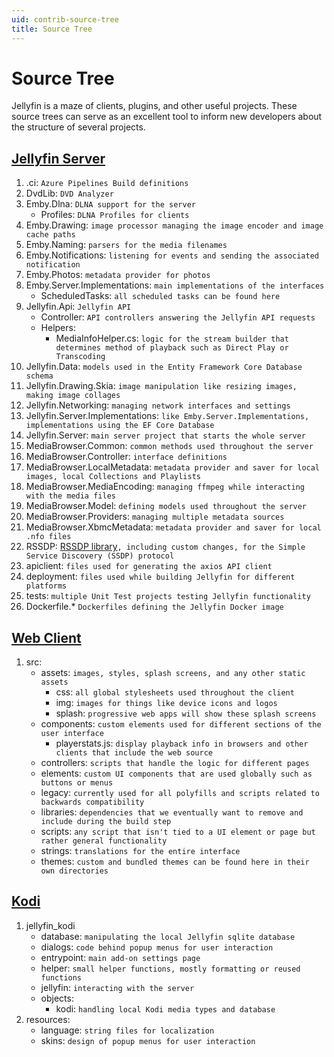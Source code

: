 ```yaml
---
uid: contrib-source-tree
title: Source Tree
---
```


# Source Tree

Jellyfin is a maze of clients, plugins, and other useful projects. These source trees can serve as an excellent tool to inform new developers about the structure of several projects.

## [Jellyfin Server](https://github.com/jellyfin/jellyfin)

1. .ci: `Azure Pipelines Build definitions`
2. DvdLib: `DVD Analyzer`
3. Emby.Dlna: `DLNA support for the server`
   - Profiles: `DLNA Profiles for clients`
4. Emby.Drawing: `image processor managing the image encoder and image cache paths`
5. Emby.Naming: `parsers for the media filenames`
6. Emby.Notifications: `listening for events and sending the associated notification`
7. Emby.Photos: `metadata provider for photos`
8. Emby.Server.Implementations: `main implementations of the interfaces`
   - ScheduledTasks: `all scheduled tasks can be found here`
9. Jellyfin.Api: `Jellyfin API`
   - Controller: `API controllers answering the Jellyfin API requests`
   - Helpers:
     - MediaInfoHelper.cs: `logic for the stream builder that determines method of playback such as Direct Play or Transcoding`
10. Jellyfin.Data: `models used in the Entity Framework Core Database schema`
11. Jellyfin.Drawing.Skia: `image manipulation like resizing images, making image collages`
12. Jellyfin.Networking: `managing network interfaces and settings`
13. Jellyfin.Server.Implementations: `like Emby.Server.Implementations, implementations using the EF Core Database`
14. Jellyfin.Server: `main server project that starts the whole server`
15. MediaBrowser.Common: `common methods used throughout the server`
16. MediaBrowser.Controller: `interface definitions`
17. MediaBrowser.LocalMetadata: `metadata provider and saver for local images, local Collections and Playlists`
18. MediaBrowser.MediaEncoding: `managing ffmpeg while interacting with the media files`
19. MediaBrowser.Model: `defining models used throughout the server`
20. MediaBrowser.Providers: `managing multiple metadata sources`
21. MediaBrowser.XbmcMetadata: `metadata provider and saver for local .nfo files`
22. RSSDP: [RSSDP library](https://github.com/Yortw/RSSDP)`, including custom changes, for the Simple Service Discovery (SSDP) protocol`
23. apiclient: `files used for generating the axios API client`
24. deployment: `files used while building Jellyfin for different platforms`
25. tests: `multiple Unit Test projects testing Jellyfin functionality`
26. Dockerfile.* `Dockerfiles defining the Jellyfin Docker image`

## [Web Client](https://github.com/jellyfin/jellyfin-web)

1. src:
    - assets: `images, styles, splash screens, and any other static assets`
        - css: `all global stylesheets used throughout the client`
        - img: `images for things like device icons and logos`
        - splash: `progressive web apps will show these splash screens`
    - components: `custom elements used for different sections of the user interface`
        - playerstats.js: `display playback info in browsers and other clients that include the web source`
    - controllers: `scripts that handle the logic for different pages`
    - elements: `custom UI components that are used globally such as buttons or menus`
    - legacy: `currently used for all polyfills and scripts related to backwards compatibility`
    - libraries: `dependencies that we eventually want to remove and include during the build step`
    - scripts: `any script that isn't tied to a UI element or page but rather general functionality`
    - strings: `translations for the entire interface`
    - themes: `custom and bundled themes can be found here in their own directories`

## [Kodi](https://github.com/jellyfin/jellyfin-kodi)

1. jellyfin_kodi
   - database: `manipulating the local Jellyfin sqlite database`
   - dialogs: `code behind popup menus for user interaction`
   - entrypoint: `main add-on settings page`
   - helper: `small helper functions, mostly formatting or reused functions`
   - jellyfin: `interacting with the server`
   - objects:
     - kodi: `handling local Kodi media types and database`
2. resources:
   - language: `string files for localization`
   - skins: `design of popup menus for user interaction`
